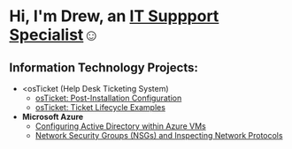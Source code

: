 <h1>Hi, I'm Drew, an <a href="https://linkedin.com/in/amorel47">IT Suppport Specialist</a>☺</h1>

<h2> Information Technology Projects:</h2>

- <osTicket (Help Desk Ticketing System)</b>
  - [osTicket: Post-Installation Configuration](https://github.com/amorel47/post-install-config)
  - [osTicket: Ticket Lifecycle Examples](https://github.com/amorel47/ticket-lifecycle)
- <b>Microsoft Azure</b>
  - [Configuring Active Directory within Azure VMs](https://github.com/amorel47/configure-ad)
  - [Network Security Groups (NSGs) and Inspecting Network Protocols](https://github.com/amorel47/azure-network-protocols)
